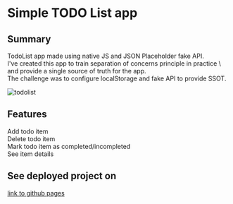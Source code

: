 # Simple TODO List app 

## Summary
TodoList app made using native JS and JSON Placeholder fake API.\
I've created this app to train separation of concerns principle in practice \ 
and provide a single source of truth for the app.\
The challenge was to configure localStorage and fake API to provide SSOT.

![todolist](todoList/assets/todolist.png)

## Features

Add todo item \
Delete todo item \
Mark todo item as completed/incompleted \
See item details

## See deployed project on

[link to github pages](https://olhalatun.github.io/todo-list/)
